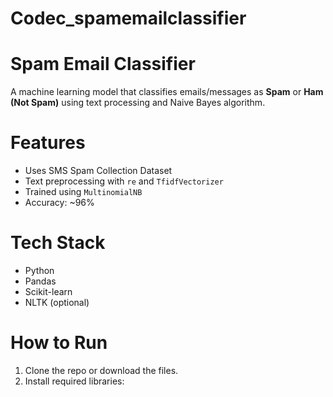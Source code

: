 # Codec_spamemailclassifier
#  Spam Email Classifier

A machine learning model that classifies emails/messages as **Spam** or **Ham (Not Spam)** using text processing and Naive Bayes algorithm.


#  Features

- Uses SMS Spam Collection Dataset
- Text preprocessing with `re` and `TfidfVectorizer`
- Trained using `MultinomialNB`
- Accuracy: ~96%



# Tech Stack

- Python
- Pandas
- Scikit-learn
- NLTK (optional)



# How to Run

1. Clone the repo or download the files.
2. Install required libraries:

